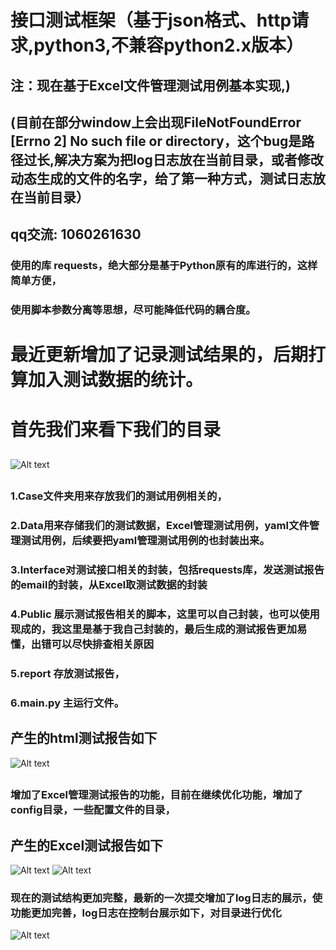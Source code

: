 # 接口测试框架（基于json格式、http请求,python3,不兼容python2.x版本） 
## 注：现在基于Excel文件管理测试用例基本实现,)
## (目前在部分window上会出现FileNotFoundError [Errno 2] No such file or directory，这个bug是路径过长,解决方案为把log日志放在当前目录，或者修改动态生成的文件的名字，给了第一种方式，测试日志放在当前目录）
## qq交流: 1060261630  
### 使用的库 requests，绝大部分是基于Python原有的库进行的，这样简单方便，
### 使用脚本参数分离等思想，尽可能降低代码的耦合度。
# 最近更新增加了记录测试结果的，后期打算加入测试数据的统计。
# 首先我们来看下我们的目录
##
![Alt text](https://github.com/BlackEyesForThree/APITest-suxin-Py3/tree/master/img/xiangmujiegoutu.png)
##
### 1.Case文件夹用来存放我们的测试用例相关的，
### 2.Data用来存储我们的测试数据，Excel管理测试用例，yaml文件管理测试用例，后续要把yaml管理测试用例的也封装出来。
### 3.Interface对测试接口相关的封装，包括requests库，发送测试报告的email的封装，从Excel取测试数据的封装
### 4.Public 展示测试报告相关的脚本，这里可以自己封装，也可以使用现成的，我这里是基于我自己封装的，最后生成的测试报告更加易懂，出错可以尽快排查相关原因
### 5.report 存放测试报告，
### 6.main.py 主运行文件。
##

## 产生的html测试报告如下
![Alt text](https://github.com/BlackEyesForThree/APITest-suxin-Py3/tree/master/img/cebaogaotu.png)
##
### 增加了Excel管理测试报告的功能，目前在继续优化功能，增加了config目录，一些配置文件的目录，
##
## 产生的Excel测试报告如下
![Alt text](https://github.com/BlackEyesForThree/APITest-suxin-Py3/tree/master/img/excel.png)
![Alt text](https://github.com/BlackEyesForThree/APITest-suxin-Py3/tree/master/img/excel2.png)
### 现在的测试结构更加完整，最新的一次提交增加了log日志的展示，使功能更加完善，log日志在控制台展示如下，对目录进行优化
![Alt text](https://github.com/BlackEyesForThree/APITest-suxin-Py3/tree/master/img/log.png)



